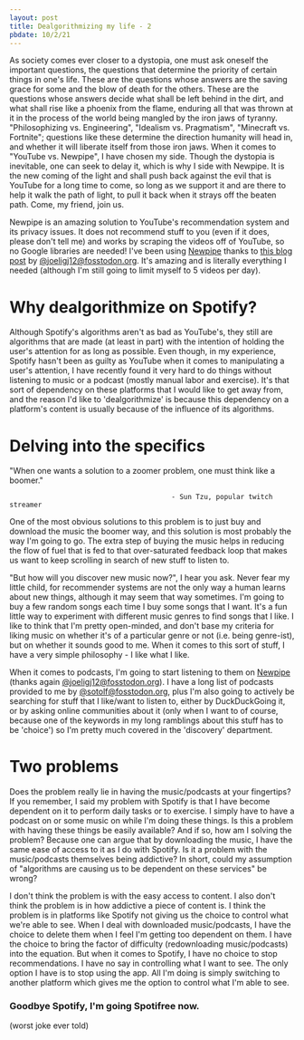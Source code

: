 ```yaml
---
layout: post
title: Dealgorithmizing my life - 2
pbdate: 10/2/21
---
```

As society comes ever closer to a dystopia, one must ask oneself the important questions, the questions that determine the priority of certain things in one's life. These are the questions whose answers are the saving grace for some and the blow of death for the others. These are the questions whose answers decide what shall be left behind in the dirt, and what shall rise like a phoenix from the flame, enduring all that was thrown at it in the process of the world being mangled by the iron jaws of tyranny. "Philosophizing vs. Engineering", "Idealism vs. Pragmatism", "Minecraft vs. Fortnite"; questions like these determine the direction humanity will head in, and whether it will liberate itself from those iron jaws. When it comes to "YouTube vs. Newpipe", I have chosen my side. Though the dystopia is inevitable, one can seek to delay it, which is why I side with Newpipe. It is the new coming of the light and shall push back against the evil that is YouTube for a long time to come, so long as we support it and are there to help it walk the path of light, to pull it back when it strays off the beaten path. Come, my friend, join us.

Newpipe is an amazing solution to YouTube's recommendation system and its privacy issues. It does not recommend stuff to you (even if it does, please don't tell me) and works by scraping the videos off of YouTube, so no Google libraries are needed! I've been using [Newpipe](https://newpipe.net/) thanks to [this blog post](https://joelchrono12.netlify.app/newpipe-over-vanced/) by [@joeligj12@fosstodon.org](https://fosstodon.org/web/accounts/210111). It's amazing and is literally everything I needed (although I'm still going to limit myself to 5 videos per day).

# Why dealgorithmize on Spotify?
Although Spotify's algorithms aren't as bad as YouTube's, they still are algorithms that are made (at least in part) with the intention of holding the user's attention for as long as possible. Even though, in my experience, Spotify hasn't been as guilty as YouTube when it comes to manipulating a user's attention, I have recently found it very hard to do things without listening to music or a podcast (mostly manual labor and exercise). It's that sort of dependency on these platforms that I would like to get away from, and the reason I'd like to 'dealgorithmize' is because this dependency on a platform's content is usually because of the influence of its algorithms.

# Delving into the specifics
"When one wants a solution to a zoomer problem, one must think like a boomer."
                                                        
                                            - Sun Tzu, popular twitch streamer

One of the most obvious solutions to this problem is to just buy and download the music the boomer way, and this solution is most probably the way I'm going to go. The extra step of buying the music helps in reducing the flow of fuel that is fed to that over-saturated feedback loop that makes us want to keep scrolling in search of new stuff to listen to.

"But how will you discover new music now?", I hear you ask. Never fear my little child, for recommender systems are not the only way a human learns about new things, although it may seem that way sometimes. I'm going to buy a few random songs each time I buy some songs that I want. It's a fun little way to experiment with different music genres to find songs that I like. I like to think that I'm pretty open-minded, and don't base my criteria for liking music on whether it's of a particular genre or not (i.e. being genre-ist), but on whether it sounds good to me. When it comes to this sort of stuff, I have a very simple philosophy - I like what I like.

When it comes to podcasts, I'm going to start listening to them on [Newpipe](https://newpipe.net/) (thanks again [@joeligj12@fosstodon.org](https://fosstodon.org/web/accounts/210111)). I have a long list of podcasts provided to me by [@sotolf@fosstodon.org](https://fosstodon.org/web/accounts/281292), plus I'm also going to actively be searching for stuff that I like/want to listen to, either by DuckDuckGoing it, or by asking online communities about it (only when I want to of course, because one of the keywords in my long ramblings about this stuff has to be 'choice') so I'm pretty much covered in the 'discovery' department.

# Two problems
Does the problem really lie in having the music/podcasts at your fingertips? If you remember, I said my problem with Spotify is that I have become dependent on it to perform daily tasks or to exercise. I simply have to have a podcast on or some music on while I'm doing these things. Is this a problem with having these things be easily available? And if so, how am I solving the problem? Because one can argue that by downloading the music, I have the same ease of access to it as I do with Spotify. Is it a problem with the music/podcasts themselves being addictive? In short, could my assumption of "algorithms are causing us to be dependent on these services" be wrong?

I don't think the problem is with the easy access to content. I also don't think the problem is in how addictive a piece of content is. I think the problem is in platforms like Spotify not giving us the choice to control what we're able to see. When I deal with downloaded music/podcasts, I have the choice to delete them when I feel I'm getting too dependent on them. I have the choice to bring the factor of difficulty (redownloading music/podcasts) into the equation. But when it comes to Spotify, I have no choice to stop recommendations. I have no say in controlling what I want to see. The only option I have is to stop using the app. All I'm doing is simply switching to another platform which gives me the option to control what I'm able to see.

### Goodbye Spotify, I'm going Spotifree now.
(worst joke ever told)
